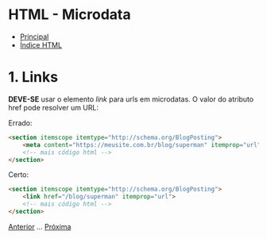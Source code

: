 # HTML - Microdata

* [Principal](readme.md)
* [Índice HTML](html.md)

# 1. Links 

**DEVE-SE** usar o elemento *link* para urls em microdatas. O valor do atributo href pode resolver um URL:

Errado:

```html
<section itemscope itemtype="http://schema.org/BlogPosting">
    <meta content="https://meusite.com.br/blog/superman" itemprop="url">
    <!-- mais código html -->
</section>
```

Certo:

```html
<section itemscope itemtype="http://schema.org/BlogPosting">
    <link href="/blog/superman" itemprop="url">
    <!-- mais código html -->
</section>
```

[Anterior](html-04-corpo.md) ... [Próxima](html-06-tipografia.md)
